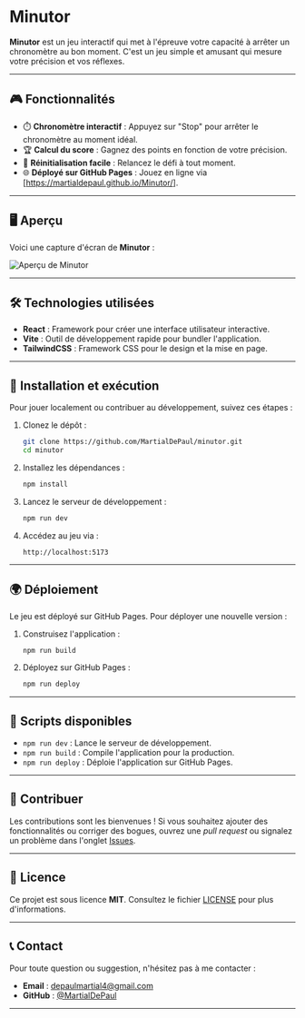 # Minutor

**Minutor** est un jeu interactif qui met à l'épreuve votre capacité à arrêter un chronomètre au bon moment. C'est un jeu simple et amusant qui mesure votre précision et vos réflexes.

---

## 🎮 Fonctionnalités

- ⏱️ **Chronomètre interactif** : Appuyez sur "Stop" pour arrêter le chronomètre au moment idéal.
- 🏆 **Calcul du score** : Gagnez des points en fonction de votre précision.
- 🚀 **Réinitialisation facile** : Relancez le défi à tout moment.
- 🌐 **Déployé sur GitHub Pages** : Jouez en ligne via [https://martialdepaul.github.io/Minutor/].

---

## 🖥️ Aperçu

Voici une capture d'écran de **Minutor** :

![Aperçu de Minutor](https://github.com/Martialdepaul/Minutor/raw/main/assets/img.png)

---

## 🛠️ Technologies utilisées

- **React** : Framework pour créer une interface utilisateur interactive.
- **Vite** : Outil de développement rapide pour bundler l'application.
- **TailwindCSS** : Framework CSS pour le design et la mise en page.

---

## 🚀 Installation et exécution

Pour jouer localement ou contribuer au développement, suivez ces étapes :

1. Clonez le dépôt :
   ```bash
   git clone https://github.com/MartialDePaul/minutor.git
   cd minutor
   ```

2. Installez les dépendances :
   ```bash
   npm install
   ```

3. Lancez le serveur de développement :
   ```bash
   npm run dev
   ```

4. Accédez au jeu via :
   ```plaintext
   http://localhost:5173
   ```

---

## 🌍 Déploiement

Le jeu est déployé sur GitHub Pages. Pour déployer une nouvelle version :

1. Construisez l'application :
   ```bash
   npm run build
   ```

2. Déployez sur GitHub Pages :
   ```bash
   npm run deploy
   ```

---

## 📝 Scripts disponibles

- `npm run dev` : Lance le serveur de développement.
- `npm run build` : Compile l'application pour la production.
- `npm run deploy` : Déploie l'application sur GitHub Pages.

---

## 🧩 Contribuer

Les contributions sont les bienvenues ! Si vous souhaitez ajouter des fonctionnalités ou corriger des bogues, ouvrez une *pull request* ou signalez un problème dans l'onglet [Issues](https://github.com/MartialDePaul/minutor/issues).

---

## 📄 Licence

Ce projet est sous licence **MIT**. Consultez le fichier [LICENSE](LICENSE) pour plus d'informations.

---

## 📞 Contact

Pour toute question ou suggestion, n'hésitez pas à me contacter :

- **Email** : depaulmartial4@gmail.com
- **GitHub** : [@MartialDePaul](https://github.com/MartialDePaul)

---
